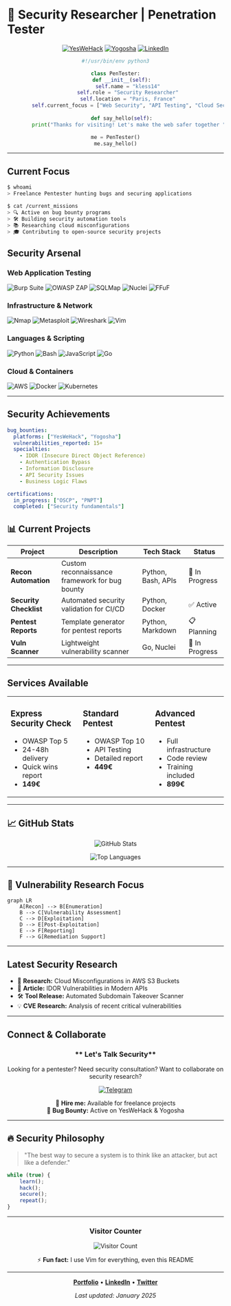 # 🔐 Security Researcher | Penetration Tester

<div align="center">
  
  [![YesWeHack](https://img.shields.io/badge/YesWeHack-Active-red?style=for-the-badge)](https://yeswehack.com)
  [![Yogosha](https://img.shields.io/badge/Yogosha-Hunter-blue?style=for-the-badge)](https://yogosha.com)
  [![LinkedIn](https://img.shields.io/badge/LinkedIn-Connect-0077B5?style=for-the-badge&logo=linkedin)](https://linkedin.com)
  
  ```python
  #!/usr/bin/env python3
  
  class PenTester:
      def __init__(self):
          self.name = "kless14"
          self.role = "Security Researcher"
          self.location = "Paris, France"
          self.current_focus = ["Web Security", "API Testing", "Cloud Security"]
          
      def say_hello(self):
          print("Thanks for visiting! Let's make the web safer together ")
  
  me = PenTester()
  me.say_hello()
  ```
</div>

---

##  **Current Focus**

```bash
$ whoami
> Freelance Pentester hunting bugs and securing applications

$ cat /current_missions
> 🔍 Active on bug bounty programs
> 🛠️ Building security automation tools  
> 📚 Researching cloud misconfigurations
> 🎓 Contributing to open-source security projects
```

##  **Security Arsenal**

### **Web Application Testing**
![Burp Suite](https://img.shields.io/badge/Burp_Suite-FF6633?style=flat-square&logo=burpsuite&logoColor=white)
![OWASP ZAP](https://img.shields.io/badge/OWASP_ZAP-00549E?style=flat-square&logo=owasp&logoColor=white)
![SQLMap](https://img.shields.io/badge/SQLMap-3776AB?style=flat-square)
![Nuclei](https://img.shields.io/badge/Nuclei-293D3D?style=flat-square)
![FFuF](https://img.shields.io/badge/FFuF-000000?style=flat-square)

### **Infrastructure & Network**
![Nmap](https://img.shields.io/badge/Nmap-0E83CD?style=flat-square)
![Metasploit](https://img.shields.io/badge/Metasploit-ED1C24?style=flat-square&logo=metasploit&logoColor=white)
![Wireshark](https://img.shields.io/badge/Wireshark-1679A7?style=flat-square&logo=wireshark&logoColor=white)
![Vim](https://img.shields.io/badge/VIM-%2311AB00.svg?style=flat-square&logo=vim&logoColor=white)

### **Languages & Scripting**
![Python](https://img.shields.io/badge/Python-3776AB?style=flat-square&logo=python&logoColor=white)
![Bash](https://img.shields.io/badge/Bash-4EAA25?style=flat-square&logo=gnu-bash&logoColor=white)
![JavaScript](https://img.shields.io/badge/JavaScript-F7DF1E?style=flat-square&logo=javascript&logoColor=black)
![Go](https://img.shields.io/badge/Go-00ADD8?style=flat-square&logo=go&logoColor=white)

### **Cloud & Containers**
![AWS](https://img.shields.io/badge/AWS-232F3E?style=flat-square&logo=amazon-aws&logoColor=white)
![Docker](https://img.shields.io/badge/Docker-2496ED?style=flat-square&logo=docker&logoColor=white)
![Kubernetes](https://img.shields.io/badge/Kubernetes-326CE5?style=flat-square&logo=kubernetes&logoColor=white)

---

##  **Security Achievements**

```yaml
bug_bounties:
  platforms: ["YesWeHack", "Yogosha"]
  vulnerabilities_reported: 15+
  specialties: 
    - IDOR (Insecure Direct Object Reference)
    - Authentication Bypass
    - Information Disclosure
    - API Security Issues
    - Business Logic Flaws

certifications:
  in_progress: ["OSCP", "PNPT"]
  completed: ["Security fundamentals"]
```

## 📊 **Current Projects**

| Project | Description | Tech Stack | Status |
|---------|-------------|------------|--------|
|  **Recon Automation** | Custom reconnaissance framework for bug bounty | Python, Bash, APIs | 🚧 In Progress |
|  **Security Checklist** | Automated security validation for CI/CD | Python, Docker | ✅ Active |
|  **Pentest Reports** | Template generator for pentest reports | Python, Markdown | 📋 Planning |
|  **Vuln Scanner** | Lightweight vulnerability scanner | Go, Nuclei | 🚧 In Progress |

---

##  **Services Available**

<table>
<tr>
<td width="33%" valign="top">

###  **Express Security Check**
- OWASP Top 5
- 24-48h delivery  
- Quick wins report
- **149€**

</td>
<td width="33%" valign="top">

###  **Standard Pentest**
- OWASP Top 10
- API Testing
- Detailed report
- **449€**

</td>
<td width="33%" valign="top">

###  **Advanced Pentest**
- Full infrastructure
- Code review
- Training included
- **899€**

</td>
</tr>
</table>

---

## 📈 **GitHub Stats**

<div align="center">
  
  ![GitHub Stats](https://github-readme-stats.vercel.app/api?username=kless14&show_icons=true&theme=dark&hide_border=true)
  
  ![Top Languages](https://github-readme-stats.vercel.app/api/top-langs/?username=kless14&layout=compact&theme=dark&hide_border=true)
  
</div>

---

## 🎯 **Vulnerability Research Focus**

```mermaid
graph LR
    A[Recon] --> B[Enumeration]
    B --> C[Vulnerability Assessment]
    C --> D[Exploitation]
    D --> E[Post-Exploitation]
    E --> F[Reporting]
    F --> G[Remediation Support]
```

---

##  **Latest Security Research**

<!-- This section can be automated with GitHub Actions -->
- 🔬 **Research:** Cloud Misconfigurations in AWS S3 Buckets
- 📝 **Article:** IDOR Vulnerabilities in Modern APIs
- 🛠️ **Tool Release:** Automated Subdomain Takeover Scanner
- 💡 **CVE Research:** Analysis of recent critical vulnerabilities

---

##  **Connect & Collaborate**

<div align="center">

### ** Let's Talk Security**

Looking for a pentester? Need security consultation? Want to collaborate on security research?

[![Telegram](https://img.shields.io/badge/Telegram-Contact%20Me-2CA5E0?style=for-the-badge&logo=telegram&logoColor=white)](https://t.me/kless14)
  
💼 **Hire me:** Available for freelance projects  
🐛 **Bug Bounty:** Active on YesWeHack & Yogosha  

</div>

---

## 🔥 **Security Philosophy**

> "The best way to secure a system is to think like an attacker, but act like a defender."

```javascript
while (true) {
    learn();
    hack();
    secure();
    repeat();
}
```

---

<div align="center">
  
  ### **Visitor Counter**
  ![Visitor Count](https://profile-counter.glitch.me/kless14/count.svg)
  
  ⚡ **Fun fact:** I use Vim for everything, even this README
  
  ---
  
  **[Portfolio](https://github.com/kless14)** • **[LinkedIn](https://linkedin.com)** • **[Twitter](https://twitter.com)**
  
  *Last updated: January 2025*
  
</div>
